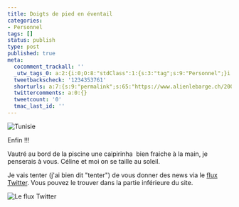 ```yaml
---
title: Doigts de pied en éventail
categories:
- Personnel
tags: []
status: publish
type: post
published: true
meta:
  cocomment_trackall: ''
  _utw_tags_0: a:2:{i:0;O:8:"stdClass":1:{s:3:"tag";s:9:"Personnel";}i:1;O:8:"stdClass":1:{s:3:"tag";s:7:"Vacance";}}
  tweetbackscheck: '1234353761'
  shorturls: a:7:{s:9:"permalink";s:65:"https://www.alienlebarge.ch/2007/07/13/doigts-de-pied-en-eventail/";s:7:"tinyurl";s:25:"https://tinyurl.com/b6uatu";s:4:"isgd";s:17:"https://is.gd/j9Aw";s:5:"bitly";s:18:"https://bit.ly/4gP4";s:5:"snipr";s:22:"https://snipr.com/bopn7";s:5:"snurl";s:22:"https://snurl.com/bopn7";s:7:"snipurl";s:24:"https://snipurl.com/bopn7";}
  twittercomments: a:0:{}
  tweetcount: '0'
  tmac_last_id: ''
---
```

<img src="https://dlgjp9x71cipk.cloudfront.net/2007/07/tunesia.png" alt="Tunisie" />

Enfin !!!

Vautré au bord de la piscine une caipirinha  bien fraiche à la main, je penserais à vous. Céline et moi on se taille au soleil.

<!--more-->

Je vais tenter (j'ai bien dit "tenter") de vous donner des news via le <a href="https://twitter.com/alienlebarge" title="Flux RSS Twitter">flux Twitter</a>. Vous pouvez le trouver dans la partie inférieure du site.

<img src="https://dlgjp9x71cipk.cloudfront.net/2007/07/twitterrss.png" alt="Le flux Twitter" />

